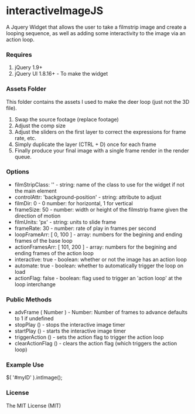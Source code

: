 # interactiveImageJS

A Jquery Widget that allows the user to take a filmstrip image and create a looping sequence, as well as adding some interactivity to the image via an action loop.

### Requires
1. jQuery 1.9+
2. jQuery UI 1.8.16+ - To make the widget

### Assets Folder
This folder contains the assets I used to make the deer loop (just not the 3D file). 
1. Swap the source footage (replace footage)
2. Adjust the comp size
3. Adjust the sliders on the first layer to correct the expressions for frame rate, etc.
4. Simply duplicate the layer (CTRL + D) once for each frame
5. Finally produce your final image with a single frame render in the render queue.

### Options
* filmStripClass: '' - string: name of the class to use for the widget if not the main element
* controlAttr: 'background-position' - string: attribute to adjust 
* filmDir: 0 - 0 number: for horizontal, 1 for vertical
* frameSize: 50 - number: width or height of the filmstrip frame given the direction of motion
* filmUnits: 'px' - string: units to slide frame
* frameRate: 30 - number: rate of play in frames per second
* loopFrameArr: [ 0, 100 ] - array: numbers for the begining and ending frames of the base loop 
* actionFramesArr: [ 101, 200 ] - array: numbers for the begining and ending frames of the action loop 
* interactive: true - boolean: whether or not the image has an action loop
* automate: true - boolean: whether to automatically trigger the loop on load
* actionFlag: false - boolean: flag used to trigger an 'action loop' at the loop interchange

### Public Methods
* advFrame ( Number ) - Number: Number of frames to advance defaults to 1 if undefined
* stopPlay () - stops the interactive image timer
* startPlay () - starts the interactive image timer
* triggerAction () - sets the action flag to trigger the action loop
* clearActionFlag () - clears the action flag (which triggers the action loop)

### Example Use
$( '#myID' ).intImage();

### License
The MIT License (MIT)